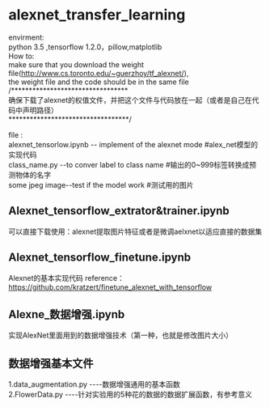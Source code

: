 # alexnet_transfer_learning
envirment:  
python 3.5 ,tensorflow 1.2.0，pillow,matplotlib  
How to:  
make sure that you download the weight file(http://www.cs.toronto.edu/~guerzhoy/tf_alexnet/),  
the weight file and the code should be in the same file  
/*********************************  
确保下载了alexnet的权值文件，并把这个文件与代码放在一起（或者是自己在代码中声明路径）  
**********************************/  

file :  
alexnet_tensorlow.ipynb -- implement of the alexnet mode      #alex_net模型的实现代码  
class_name.py --to conver label to class name                 #输出的0~999标签转换成预测物体的名字  
some jpeg image--test if the model work                       #测试用的图片  
## Alexnet_tensorflow_extrator&trainer.ipynb
可以直接下载使用：alexnet提取图片特征或者是微调aelxnet以适应直接的数据集
## Alexnet_tensorflow_finetune.ipynb
Alexnet的基本实现代码
reference：
https://github.com/kratzert/finetune_alexnet_with_tensorflow
## Alexne_数据增强.ipynb
实现AlexNet里面用到的数据增强技术（第一种，也就是修改图片大小）
## 数据增强基本文件
1.data_augmentation.py ----数据增强通用的基本函数  
2.FlowerData.py        ----针对实验用的5种花的数据的数据扩展函数，有参考意义  
